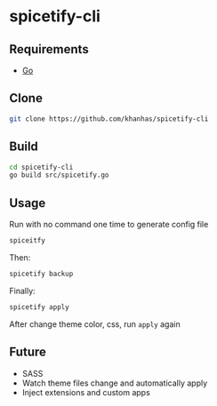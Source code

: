 # spicetify-cli

## Requirements 
- [Go](https://golang.org/dl/)

## Clone
```bash 
git clone https://github.com/khanhas/spicetify-cli
```

## Build
```bash
cd spicetify-cli
go build src/spicetify.go
```

## Usage
Run with no command one time to generate config file
```bash
spiceitfy
```

Then:
```bash
spicetify backup
```

Finally:
```bash
spicetify apply
```
After change theme color, css, run `apply` again

## Future
- SASS
- Watch theme files change and automatically apply
- Inject extensions and custom apps
